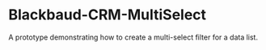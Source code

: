 # Blackbaud-CRM-MultiSelect
A prototype demonstrating how to create a multi-select filter for a data list.
